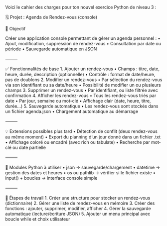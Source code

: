 Voici le cahier des charges pour ton nouvel exercice Python de niveau 3 :

🗓️ Projet : Agenda de Rendez-vous (console)

🎯 Objectif

Créer une application console permettant de gérer un agenda personnel :
	•	Ajout, modification, suppression de rendez-vous
	•	Consultation par date ou période
	•	Sauvegarde automatique en JSON

⸻

✅ Fonctionnalités de base
	1.	Ajouter un rendez-vous
	•	Champs : titre, date, heure, durée, description (optionnelle)
	•	Contrôle : format de date/heure, pas de doublons
	2.	Modifier un rendez-vous
	•	Par sélection du rendez-vous via son identifiant ou sa date/heure
	•	Possibilité de modifier un ou plusieurs champs
	3.	Supprimer un rendez-vous
	•	Par identifiant, ou liste filtrée avec confirmation
	4.	Afficher les rendez-vous
	•	Tous les rendez-vous triés par date
	•	Par jour, semaine ou mot-clé
	•	Affichage clair (date, heure, titre, durée…)
	5.	Sauvegarde automatique
	•	Les rendez-vous sont stockés dans un fichier agenda.json
	•	Chargement automatique au démarrage

⸻

💡 Extensions possibles plus tard
	•	Détection de conflit (deux rendez-vous au même moment)
	•	Export du planning d’un jour donné dans un fichier .txt
	•	Affichage coloré ou encadré (avec rich ou tabulate)
	•	Recherche par mot-clé ou date partielle

⸻

🧰 Modules Python à utiliser
	•	json → sauvegarde/chargement
	•	datetime → gestion des dates et heures
	•	os ou pathlib → vérifier si le fichier existe
	•	input() + boucles → interface console simple

⸻

🧪 Étapes de travail
	1.	Créer une structure pour stocker un rendez-vous (dictionnaire)
	2.	Gérer une liste de rendez-vous en mémoire
	3.	Créer des fonctions : ajouter, supprimer, modifier, afficher
	4.	Gérer la sauvegarde automatique (lecture/écriture JSON)
	5.	Ajouter un menu principal avec boucle while et choix utilisateur